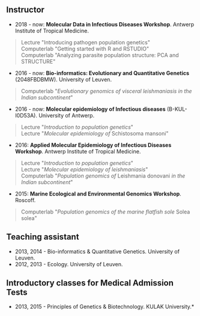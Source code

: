 ## Instructor
* 2018 - now: **Molecular Data in Infectious Diseases Workshop**. Antwerp Institute of Tropical Medicine.
> Lecture "Introducing pathogen population genetics"  <br />
> Computerlab "Getting started with R and RSTUDIO"  <br />
> Computerlab "Analyzing parasite population structure: PCA and STRUCTURE"  <br />
* 2016 - now: **Bio-informatics: Evolutionary and Quantitative Genetics** (2048FBDBMW). University of Leuven.
> Computerlab "*Evolutionary genomics of visceral leishmaniasis in the Indian subcontinent*"  <br />
* 2016 - now: **Molecular epidemiology of Infectious diseases** (B-KUL-I0D53A). University of Antwerp.
> Lecture "*Introduction to population genetics*"  <br />
> Lecture "*Molecular epidemiology of* Schistosoma mansoni"  <br />
* 2016: **Applied Molecular Epidemiology of Infectious Diseases Workshop**. Antwerp Institute of Tropical Medicine.
> Lecture "*Introduction to population genetics*"  <br />
> Lecture "*Molecular epidemiology of leishmaniasis*"  <br />
> Computerlab "*Population genomics of* Leishmania donovani *in the Indian subcontinent*"  <br />
* 2015: **Marine Ecological and Environmental Genomics Workshop**. Roscoff.
> Computerlab "*Population genomics of the marine flatfish sole* Solea solea"  <br />

## Teaching assistant
* 2013, 2014 - Bio-informatics & Quantitative Genetics. University of Leuven.
* 2012, 2013 - Ecology. University of Leuven.

## Introductory classes for Medical Admission Tests
* 2013, 2015 - Principles of Genetics & Biotechnology. KULAK University.*

